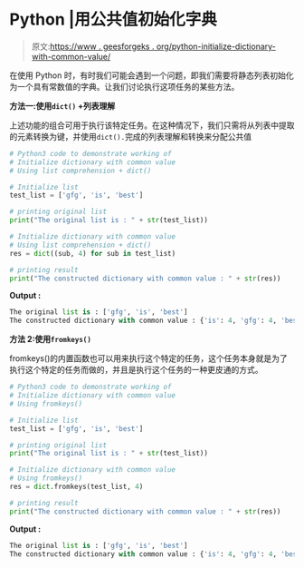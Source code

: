 # Python |用公共值初始化字典

> 原文:[https://www . geesforgeks . org/python-initialize-dictionary-with-common-value/](https://www.geeksforgeeks.org/python-initialize-dictionary-with-common-value/)

在使用 Python 时，有时我们可能会遇到一个问题，即我们需要将静态列表初始化为一个具有常数值的字典。让我们讨论执行这项任务的某些方法。

**方法一:使用`dict()` +列表理解**

上述功能的组合可用于执行该特定任务。在这种情况下，我们只需将从列表中提取的元素转换为键，并使用`dict().`完成的列表理解和转换来分配公共值

```py
# Python3 code to demonstrate working of
# Initialize dictionary with common value
# Using list comprehension + dict()

# Initialize list
test_list = ['gfg', 'is', 'best']

# printing original list
print("The original list is : " + str(test_list))

# Initialize dictionary with common value
# Using list comprehension + dict()
res = dict((sub, 4) for sub in test_list)

# printing result
print("The constructed dictionary with common value : " + str(res))
```

**Output :**

```py
The original list is : ['gfg', 'is', 'best']
The constructed dictionary with common value : {'is': 4, 'gfg': 4, 'best': 4}

```

**方法 2:使用`fromkeys()`**

fromkeys()的内置函数也可以用来执行这个特定的任务，这个任务本身就是为了执行这个特定的任务而做的，并且是执行这个任务的一种更皮通的方式。

```py
# Python3 code to demonstrate working of
# Initialize dictionary with common value
# Using fromkeys()

# Initialize list
test_list = ['gfg', 'is', 'best']

# printing original list
print("The original list is : " + str(test_list))

# Initialize dictionary with common value
# Using fromkeys()
res = dict.fromkeys(test_list, 4)

# printing result
print("The constructed dictionary with common value : " + str(res))
```

**Output :**

```py
The original list is : ['gfg', 'is', 'best']
The constructed dictionary with common value : {'is': 4, 'gfg': 4, 'best': 4}

```